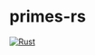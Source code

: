 # primes-rs
[![Rust](https://github.com/pro465/primes-rs/actions/workflows/rust.yml/badge.svg)](https://github.com/pro465/primes-rs/actions/workflows/rust.yml)
